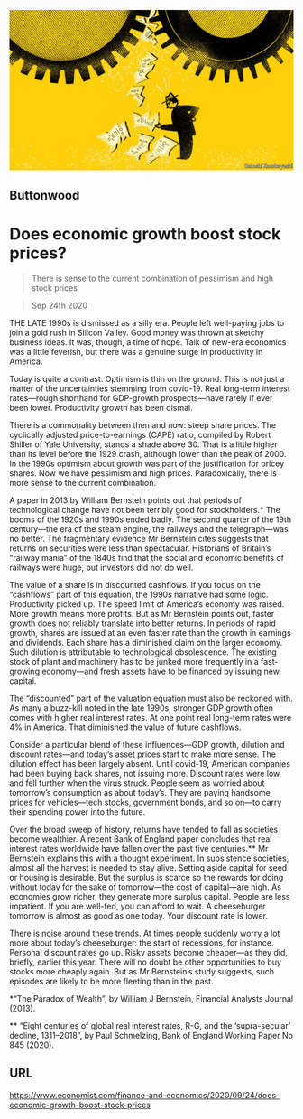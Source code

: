 ![](./images/20200926_FND003_0.jpg)

## Buttonwood

# Does economic growth boost stock prices?

> There is sense to the current combination of pessimism and high stock prices

> Sep 24th 2020

THE LATE 1990s is dismissed as a silly era. People left well-paying jobs to join a gold rush in Silicon Valley. Good money was thrown at sketchy business ideas. It was, though, a time of hope. Talk of new-era economics was a little feverish, but there was a genuine surge in productivity in America.

Today is quite a contrast. Optimism is thin on the ground. This is not just a matter of the uncertainties stemming from covid-19. Real long-term interest rates—rough shorthand for GDP-growth prospects—have rarely if ever been lower. Productivity growth has been dismal.

There is a commonality between then and now: steep share prices. The cyclically adjusted price-to-earnings (CAPE) ratio, compiled by Robert Shiller of Yale University, stands a shade above 30. That is a little higher than its level before the 1929 crash, although lower than the peak of 2000. In the 1990s optimism about growth was part of the justification for pricey shares. Now we have pessimism and high prices. Paradoxically, there is more sense to the current combination.

A paper in 2013 by William Bernstein points out that periods of technological change have not been terribly good for stockholders.* The booms of the 1920s and 1990s ended badly. The second quarter of the 19th century—the era of the steam engine, the railways and the telegraph—was no better. The fragmentary evidence Mr Bernstein cites suggests that returns on securities were less than spectacular. Historians of Britain’s “railway mania” of the 1840s find that the social and economic benefits of railways were huge, but investors did not do well.

The value of a share is in discounted cashflows. If you focus on the “cashflows” part of this equation, the 1990s narrative had some logic. Productivity picked up. The speed limit of America’s economy was raised. More growth means more profits. But as Mr Bernstein points out, faster growth does not reliably translate into better returns. In periods of rapid growth, shares are issued at an even faster rate than the growth in earnings and dividends. Each share has a diminished claim on the larger economy. Such dilution is attributable to technological obsolescence. The existing stock of plant and machinery has to be junked more frequently in a fast-growing economy—and fresh assets have to be financed by issuing new capital.

The “discounted” part of the valuation equation must also be reckoned with. As many a buzz-kill noted in the late 1990s, stronger GDP growth often comes with higher real interest rates. At one point real long-term rates were 4% in America. That diminished the value of future cashflows.

Consider a particular blend of these influences—GDP growth, dilution and discount rates—and today’s asset prices start to make more sense. The dilution effect has been largely absent. Until covid-19, American companies had been buying back shares, not issuing more. Discount rates were low, and fell further when the virus struck. People seem as worried about tomorrow’s consumption as about today’s. They are paying handsome prices for vehicles—tech stocks, government bonds, and so on—to carry their spending power into the future.

Over the broad sweep of history, returns have tended to fall as societies become wealthier. A recent Bank of England paper concludes that real interest rates worldwide have fallen over the past five centuries.** Mr Bernstein explains this with a thought experiment. In subsistence societies, almost all the harvest is needed to stay alive. Setting aside capital for seed or housing is desirable. But the surplus is scarce so the rewards for doing without today for the sake of tomorrow—the cost of capital—are high. As economies grow richer, they generate more surplus capital. People are less impatient. If you are well-fed, you can afford to wait. A cheeseburger tomorrow is almost as good as one today. Your discount rate is lower.

There is noise around these trends. At times people suddenly worry a lot more about today’s cheeseburger: the start of recessions, for instance. Personal discount rates go up. Risky assets become cheaper—as they did, briefly, earlier this year. There will no doubt be other opportunities to buy stocks more cheaply again. But as Mr Bernstein’s study suggests, such episodes are likely to be more fleeting than in the past.

*“The Paradox of Wealth”, by William J Bernstein, Financial Analysts Journal (2013).

** “Eight centuries of global real interest rates, R-G, and the ‘supra-secular’ decline, 1311–2018”, by Paul Schmelzing, Bank of England Working Paper No 845 (2020).

## URL

https://www.economist.com/finance-and-economics/2020/09/24/does-economic-growth-boost-stock-prices
